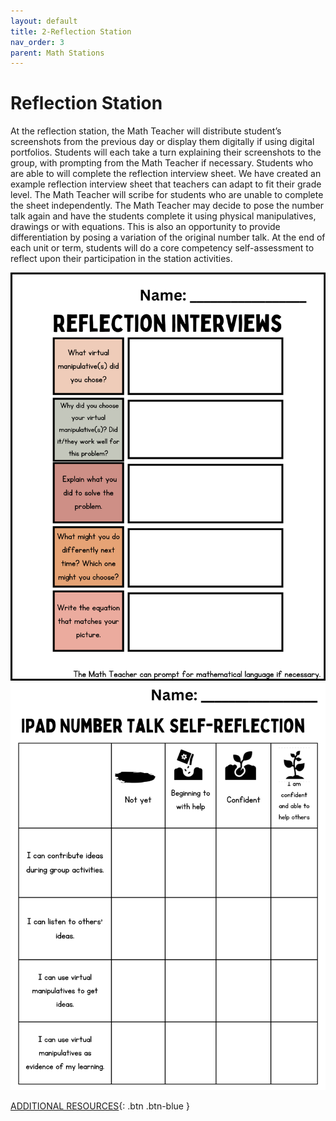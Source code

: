```yaml
---
layout: default
title: 2-Reflection Station
nav_order: 3
parent: Math Stations
---
```

# Reflection Station

At the reflection station, the Math Teacher will distribute student’s screenshots from the previous day or display them digitally if using digital portfolios. Students will each take a turn explaining their screenshots to the group, with prompting from the Math Teacher if necessary. Students who are able to will complete the reflection interview sheet. We have created an example reflection interview sheet that teachers can adapt to fit their grade level. The Math Teacher will scribe for students who are unable to complete the sheet independently. The Math Teacher may decide to pose the number talk again and have the students complete it using physical manipulatives, drawings or with equations. This is also an opportunity to provide differentiation by posing a variation of the original number talk. At the end of each unit or term, students will do a core competency self-assessment to reflect upon their participation in the station activities. 

<img src="images/Assessment-1.png" style="width:700px;" alt="Assessment Interview"><br>
<img src="images/Assessment-2.png" style="width:700px;" alt="Self Reflection"><br>

[ADDITIONAL RESOURCES](additional-resources.html){: .btn .btn-blue }
